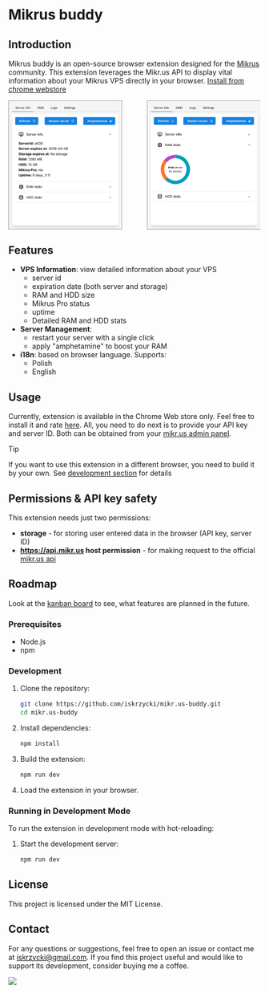 # Mikrus buddy

## Introduction

Mikrus buddy is an open-source browser extension designed for the [Mikrus](https://mikr.us/) community. This extension leverages the Mikr.us API to display vital information about your Mikrus VPS directly in your browser. [Install from chrome webstore](todo/link/to/extension/page)

<div style="display: flex; justify-content: space-between;">
   <img src="readme-img/1.png" alt="Screenshot 1" width="45%" />
   <img src="readme-img/2.png" alt="Screenshot 2" width="45%" />
</div>

## Features

- **VPS Information**: view detailed information about your VPS
  - server id
  - expiration date (both server and storage)
  - RAM and HDD size
  - Mikrus Pro status
  - uptime
  - Detailed RAM and HDD stats
- **Server Management**:
  - restart your server with a single click
  - apply "amphetamine" to boost your RAM
- **i18n**: based on browser language. Supports:
  - Polish
  - English

## Usage

Currently, extension is available in the Chrome Web store only. Feel free to install it and rate [here](TODO).
All, you need to do next is to provide your API key and server ID. Both can be obtained from your [mikr.us admin panel](https://mikr.us/panel/?a=api).

> [!TIP]
> If you want to use this extension in a different browser, you need to build it by your own. See [development section](#development) for details

## Permissions & API key safety

This extension needs just two permissions:

- **storage** - for storing user entered data in the browser (API key, server ID)
- **https://api.mikr.us host permission** - for making request to the official [mikr.us api](https://api.mikr.us/)

## Roadmap

Look at the [kanban board](https://github.com/users/iskrzycki/projects/1) to see, what features are planned in the future.

### Prerequisites

- Node.js
- npm

### Development

1. Clone the repository:

   ```sh
   git clone https://github.com/iskrzycki/mikr.us-buddy.git
   cd mikr.us-buddy
   ```

2. Install dependencies:

   ```sh
   npm install
   ```

3. Build the extension:

   ```sh
   npm run dev
   ```

4. Load the extension in your browser.

### Running in Development Mode

To run the extension in development mode with hot-reloading:

1. Start the development server:

   ```sh
   npm run dev
   ```

## License

This project is licensed under the MIT License.

## Contact

For any questions or suggestions, feel free to open an issue or contact me at [iskrzycki@gmail.com](mailto:iskrzycki@gmail.com). If you find this project useful and would like to support its development, consider buying me a coffee.

 <a href="https://buycoffee.to/iskrzycki">
 <img src="https://buycoffee.to/img/share-button-primary.png"width="200">
 </a>
